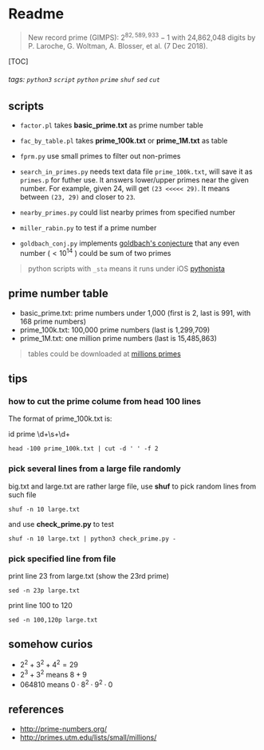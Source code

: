 # Readme

> New record prime (GIMPS): $2^{82,589,933}-1$ with 24,862,048 digits by P. Laroche, G. Woltman, A. Blosser, et al. (7 Dec 2018).

[TOC]

###### tags: ```python3``` ```script``` ```python``` ```prime``` ```shuf``` ```sed``` ```cut```

## scripts

- ```factor.pl``` takes **basic_prime.txt** as prime number table
- ```fac_by_table.pl``` takes **prime_100k.txt** or **prime_1M.txt** as table
- ```fprm.py``` use small primes to filter out non-primes

- ```search_in_primes.py```
  needs text data file ```prime_100k.txt```, will save it as ```primes.p``` for futher use. It answers lower/upper primes near the given number. For example, given 24, will get ```(23 <<<<< 29)```. It means between ```(23, 29)``` and closer to ```23```.

- ```nearby_primes.py``` could list nearby primes from specified number
- ```miller_rabin.py``` to test if a prime number

- ```goldbach_conj.py``` implements [goldbach's conjecture](https://en.wikipedia.org/wiki/Goldbach%27s_conjecture) that any even number ($< 10^{14}$ ) could be sum of two primes

> python scripts with ```_sta``` means it runs under iOS [pythonista](http://omz-software.com/pythonista/)

## prime number table

* basic_prime.txt: prime numbers under 1,000 (first is 2, last is 991, with 168 prime numbers)
* prime_100k.txt: 100,000 prime numbers (last is 1,299,709)
* prime_1M.txt: one million prime numbers (last is 15,485,863)

> tables could be downloaded at
[millions primes](http://primes.utm.edu/lists/small/millions/)

## tips

### how to cut the prime colume from head 100 lines

The format of prime_100k.txt is:

id  prime
\d+\s+\d+

```
head -100 prime_100k.txt | cut -d ' ' -f 2
```

### pick several lines from a large file randomly

big.txt and large.txt are rather large file, use **shuf** to pick random lines
from such file

```
shuf -n 10 large.txt
```
and use **check_prime.py** to test
```
shuf -n 10 large.txt | python3 check_prime.py -
```

### pick specified line from file

print line 23 from large.txt (show the 23rd prime)

```
sed -n 23p large.txt
```

print line 100 to 120
```
sed -n 100,120p large.txt
```

## somehow curios

* $2^2+3^2+4^2=29$
* $2^3+3^2$ means $8+9$
* $064810$ means $0 \cdot 8^2 \cdot 9^2 \cdot 0$

## references

* http://prime-numbers.org/
* http://primes.utm.edu/lists/small/millions/
